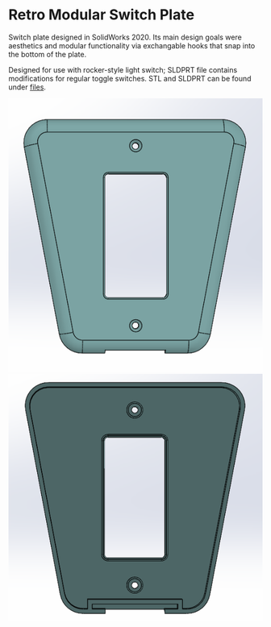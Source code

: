# Retro Modular Switch Plate
Switch plate designed in SolidWorks 2020. Its main design goals were aesthetics and modular functionality via exchangable hooks that snap into the bottom of the plate.

Designed for use with rocker-style light switch; SLDPRT file contains modifications for regular toggle switches. STL and SLDPRT can be found under [files](https://github.com/bwilt17/3D-Models/tree/main/Modular%20Retro%20Light%20Switch%20Plate/files).

![Final Product Front](/Modular%20Retro%20Light%20Switch%20Plate/images/lsw1.PNG) 
![Final Product Back](/Modular%20Retro%20Light%20Switch%20Plate/images/lsw2.PNG)
